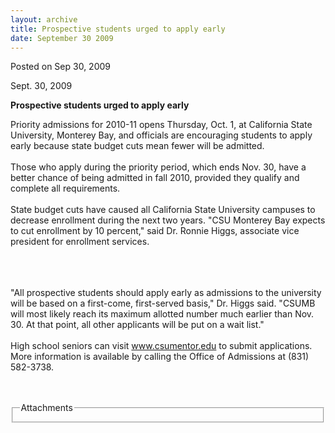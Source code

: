 ```yaml
---
layout: archive
title: Prospective students urged to apply early
date: September 30 2009
---
```





<span class="date">Posted on Sep 30, 2009    </span>
<p>Sept. 30, 2009</p>
<strong>Prospective students urged to apply early</strong>
<p>Priority admissions for 2010-11 opens Thursday, Oct. 1, at
California State University, Monterey Bay, and officials are
encouraging students to apply early because state budget cuts mean
fewer will be admitted.<br>
<br>
Those who apply during the priority period, which ends Nov. 30,
have a better chance of being admitted in fall 2010, provided they
qualify and complete all requirements.<br>
<br>
State budget cuts have caused all California State University
campuses to decrease enrollment during the next two years. &quot;CSU
Monterey Bay expects to cut enrollment by 10 percent,&quot; said Dr.
Ronnie Higgs, associate vice president for enrollment services.</br></br></br></br></p>
<p>&quot;All prospective students should apply early as admissions to
the university will be based on a first-come, first-served basis,&quot;
Dr. Higgs said. &quot;CSUMB will most likely reach its maximum allotted
number much earlier than Nov. 30. At that point, all other
applicants will be put on a wait list.&quot;<br>
<br>
High school seniors can visit <a href="http://www.csumentor.edu/" rel="nofollow">www.csumentor.edu</a> to submit applications. More
information is available by calling the Office of Admissions at
(831) 582-3738.</br></br></p>
<br>
<fieldset class="fieldgroup group-attachments">
<legend>Attachments</legend>
<div class="field field-type-emvideo field-field-attach-video">
<div class="field-items">
<div class="field-item odd">
<div class="emvideo emvideo-video emvideo-"/>
</div>
</div>
</div>
</fieldset>
</br>




